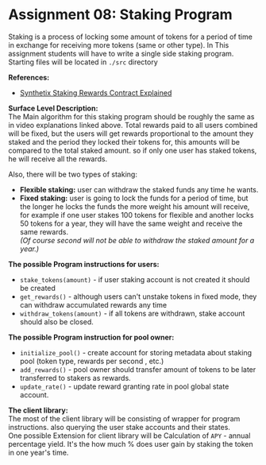# Assignment 08: Staking Program

Staking is a process of locking some amount of tokens for a period of time in exchange for receiving more tokens (same or other type). In This assignment students will have to write a single side staking program.\
Starting files will be located in `./src` directory

**References:**

* [Synthetix Staking Rewards Contract Explained](https://www.youtube.com/watch?v=6ZO5aYg1GI8)

**Surface Level Description:**\
The Main algorithm for this staking program should be roughly the same as in video explanations linked above. Total rewards paid to all users combined will be fixed, but the users will get rewards proportional to the amount they staked and the period they locked their tokens for, this amounts will be compared to the total staked amount. so if only one user has staked tokens, he will receive all the rewards.

Also, there will be two types of staking:

* **Flexible staking:** user can withdraw the staked funds any time he wants.
* **Fixed staking:** user is going to lock the funds for a period of time, but the longer he locks the funds the more weight his amount will receive, for example if one user stakes 100 tokens for flexible and another locks 50 tokens for a year, they will have the same weight and receive the same rewards.\
  _(Of course second will not be able to withdraw the staked amount for a year.)_

**The possible Program instructions for users:**

* `stake_tokens(amount)` - if user staking account is not created it should be created
* `get_rewards()` - although users can't unstake tokens in fixed mode, they can withdraw accumulated rewards any time
* `withdraw_tokens(amount)` - if all tokens are withdrawn, stake account should also be closed.

**The possible Program instruction for pool owner:**

* `initialize_pool()` - create account for storing metadata about staking pool (token type, rewards per second , etc.)
* `add_rewards()` - pool owner should transfer amount of tokens to be later transferred to stakers as rewards.
* `update_rate()` - update reward granting rate in pool global state account.

**The client library:**\
The most of the client library will be consisting of wrapper for program instructions. also querying the user stake accounts and their states.\
One possible Extension for client library will be Calculation of `APY` - annual percentage yield. It's the how much % does user gain by staking the token in one year's time.
